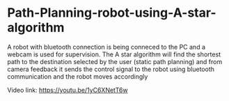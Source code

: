 # Path-Planning-robot-using-A-star-algorithm
A robot with bluetooth connection is being conneced to the PC and a webcam is used for supervision. The A star algorithm will find the shortest path to the destination selected by the user (static path planning) and from camera feedback  it sends the control signal to the robot using bluetooth communication and the robot moves accordingly

Video link: https://youtu.be/1yC6XNetT6w
